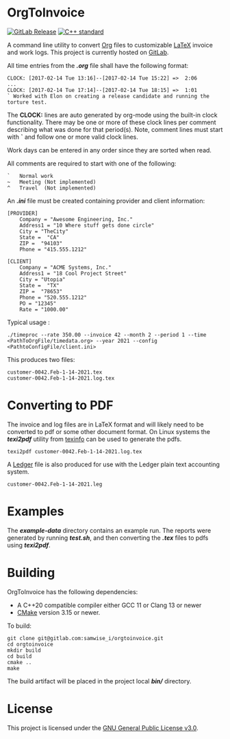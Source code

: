 # OrgToInvoice

[![GitLab Release](https://img.shields.io/gitlab/v/release/32486008?sort=semver&style=flat-square)](https://gitlab.com/samwise_i/orgtoinvoice/-/releases)
[![C++ standard](https://img.shields.io/badge/standard-C%2B%2B20-blue?logo=c%2B%2B&style=flat-square)](https://en.cppreference.com/w/cpp/compiler_support/20)

A command line utility to convert [Org](https://orgmode.org) files to customizable [LaTeX](https://www.latex-project.org) invoice and work logs. This project is currently hosted on [GitLab](https://gitlab.com/samwise_i/orgtoinvoice).

All time entries from the **_.org_** file shall have the following format:

    CLOCK: [2017-02-14 Tue 13:16]--[2017-02-14 Tue 15:22] =>  2:06
    ...
    CLOCK: [2017-02-14 Tue 17:14]--[2017-02-14 Tue 18:15] =>  1:01
    ` Worked with Elon on creating a release candidate and running the torture test.

The **CLOCK:** lines are auto generated by org-mode using the built-in clock functionality. There may be one or more of these clock lines per comment describing what was done for that period(s). Note, comment lines must start with **`** and follow one or more valid clock lines.

Work days can be entered in any order since they are sorted when read.

All comments are required to start with one of the following:

    `   Normal work
    ~   Meeting (Not implemented)
    ^   Travel  (Not implemented)

An **_.ini_** file must be created containing provider and client information:

    [PROVIDER]
        Company = "Awesome Engineering, Inc."
        Address1 = "10 Where stuff gets done circle"
        City = "TheCity"
        State =  "CA"
        ZIP =  "94103"
        Phone = "415.555.1212"

    [CLIENT]
        Company = "ACME Systems, Inc."
        Address1 = "18 Cool Project Street"
        City = "Utopia"
        State =  "TX"
        ZIP =  "78653"
        Phone = "520.555.1212"
        PO = "12345"
        Rate = "1000.00"

Typical usage :

    ./timeproc --rate 350.00 --invoice 42 --month 2 --period 1 --time <PathToOrgFile/timedata.org> --year 2021 --config <PathtoConfigFile/client.ini>

This produces two files:

    customer-0042.Feb-1-14-2021.tex
    customer-0042.Feb-1-14-2021.log.tex
    
# Converting to PDF

The invoice and log files are in LaTeX format and will likely need to be converted to pdf or some other document format. On Linux systems the **_texi2pdf_** utility from [texinfo](https://www.gnu.org/software/texinfo/) can be used to generate the pdfs.

    texi2pdf customer-0042.Feb-1-14-2021.log.tex

A [Ledger](https://plaintextaccounting.org) file is also produced for use with the Ledger plain text accounting system.

    customer-0042.Feb-1-14-2021.leg

# Examples

The **_example-data_** directory contains an example run. The reports were generated by running **_test.sh_**, and then converting the **_.tex_** files to pdfs using **_texi2pdf_**.

# Building

OrgToInvoice has the following dependencies:
- A C++20 compatible compiler either GCC 11 or Clang 13 or newer
- [CMake](https://cmake.org/) version 3.15 or newer. 

To build:

    git clone git@gitlab.com:samwise_i/orgtoinvoice.git
    cd orgtoinvoice
    mkdir build
    cd build
    cmake ..
    make

The build artifact will be placed in the project local **_bin/_** directory.

# License

This project is licensed under the [GNU General Public License v3.0](https://www.gnu.org/licenses/).

